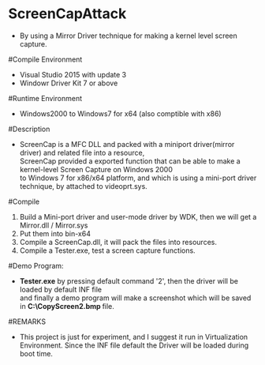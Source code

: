 # ScreenCapAttack
- By using a Mirror Driver technique for making a kernel level screen capture.

#Compile Environment
- Visual Studio 2015 with update 3 </br>
- Windowr Driver Kit 7 or above</br>

#Runtime Environment
- Windows2000 to Windows7 for x64 (also comptible with x86)

#Description
- ScreenCap is a MFC DLL and packed with a miniport driver(mirror driver) and related file into a resource, </br>
  ScreenCap provided a exported function that can be able to make a kernel-level Screen Capture on Windows 2000 </br>
  to Windows 7 for x86/x64 platform, and which is using a mini-port driver technique, by attached to videoprt.sys.

#Compile
 1. Build a Mini-port driver and user-mode driver by WDK, then we will get a Mirror.dll / Mirror.sys
 2. Put them into bin-x64
 3. Compile a ScreenCap.dll, it will pack the files into resources.
 4. Compile a Tester.exe, test a screen capture functions.
 
#Demo Program: 
  - <b>Tester.exe</b> by pressing default command '2', then the driver will be loaded by default INF file <br/>
    and finally a demo program will make a screenshot which will be saved in <b> C:\CopyScreen2.bmp </b> file.

#REMARKS
- This project is just for experiment, and I suggest it run in Virtualization Environment. 
  Since the INF file default the Driver will be loaded during boot time. 
